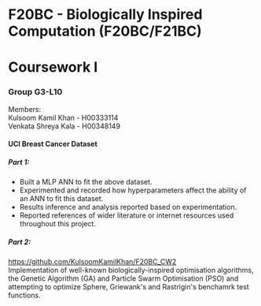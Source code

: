 # F20BC - Biologically Inspired Computation (F20BC/F21BC)
# Coursework I

### Group G3-L10
Members:  
Kulsoom Kamil Khan - H00333114  
Venkata Shreya Kala - H00348149  

#### UCI Breast Cancer Dataset
##### Part 1:
* Built a MLP ANN to fit the above dataset.
* Experimented and recorded how hyperparameters affect the ability of an ANN to fit this dataset.
* Results inference and analysis reported based on experimentation.
* Reported references of wider literature or internet resources used throughout this project.


##### Part 2:
https://github.com/KulsoomKamilKhan/F20BC_CW2  
Implementation of well-known biologically-inspired optimisation algorithms, the Genetic Algorithm (GA) and Particle Swarm Optimisation (PSO) and attempting to optimize Sphere, Griewank's and Rastrigin's benchamrk test functions.

